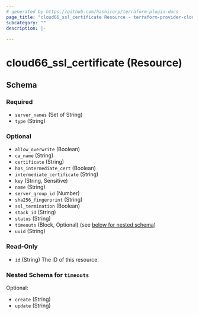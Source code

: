 ```yaml
---
# generated by https://github.com/hashicorp/terraform-plugin-docs
page_title: "cloud66_ssl_certificate Resource - terraform-provider-cloud66"
subcategory: ""
description: |-
  
---
```


# cloud66_ssl_certificate (Resource)





<!-- schema generated by tfplugindocs -->
## Schema

### Required

- `server_names` (Set of String)
- `type` (String)

### Optional

- `allow_overwrite` (Boolean)
- `ca_name` (String)
- `certificate` (String)
- `has_intermediate_cert` (Boolean)
- `intermediate_certificate` (String)
- `key` (String, Sensitive)
- `name` (String)
- `server_group_id` (Number)
- `sha256_fingerprint` (String)
- `ssl_termination` (Boolean)
- `stack_id` (String)
- `status` (String)
- `timeouts` (Block, Optional) (see [below for nested schema](#nestedblock--timeouts))
- `uuid` (String)

### Read-Only

- `id` (String) The ID of this resource.

<a id="nestedblock--timeouts"></a>
### Nested Schema for `timeouts`

Optional:

- `create` (String)
- `update` (String)


